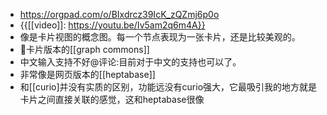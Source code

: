 - https://orgpad.com/o/BIxdrcz39IcK_zQZmj6p0o
- {{[[video]]: https://youtu.be/Iv5am2q6m4A}}
- 像是卡片视图的概念图。每一个节点表现为一张卡片，还是比较美观的。
- 卡片版本的[[graph commons]]
- 中文输入支持不好@评论:目前对于中文的支持也可以了。
- 非常像是网页版本的[[heptabase]]
- 和[[curio]并没有实质的区别，功能远没有curio强大，它最吸引我的地方就是卡片之间直接关联的感觉，这和heptabase很像

